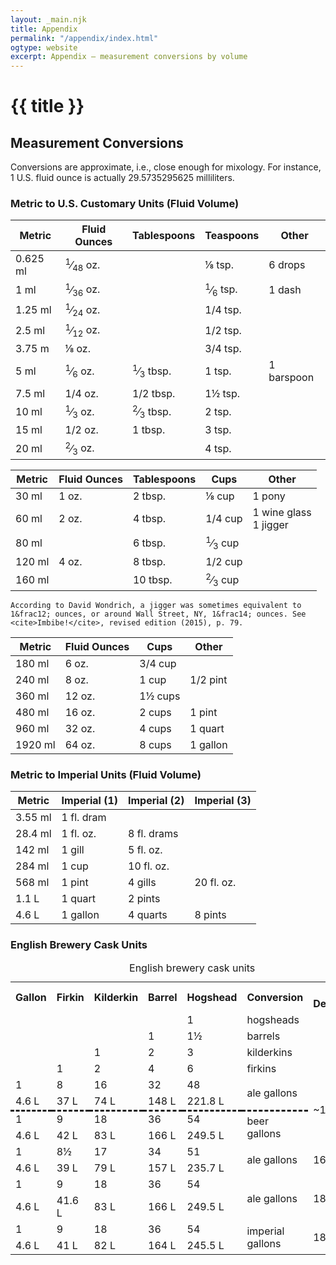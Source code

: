 ```yaml
---
layout: _main.njk
title: Appendix
permalink: "/appendix/index.html"
ogtype: website
excerpt: Appendix — measurement conversions by volume
---
```


<!-- markdownlint-disable MD025 -->
# {{ title }}
<!-- markdownlint-enable MD025 -->

## Measurement Conversions

Conversions are approximate, i.e., close enough for mixology. For instance, 1 U.S. fluid ounce is actually 29.5735295625 milliliters.

### Metric to U.S. Customary Units (Fluid Volume)

<stack-l id="measure-volume">

  | Metric   | Fluid Ounces   | Tablespoons | Teaspoons      | Other   |
  | -------- | -------------- | ------------| -------------- | ------- |
  | 0.625 ml | <span class="frac"><sup>1</sup>&frasl;<sub>48</sub></span> oz. || &frac18; tsp. | 6 drops |
  | 1 ml     | <span class="frac"><sup>1</sup>&frasl;<sub>36</sub></span> oz. || <span class="frac"><sup>1</sup>&frasl;<sub>6</sub></span> tsp. | 1 dash |
  | 1.25 ml  | <span class="frac"><sup>1</sup>&frasl;<sub>24</sub></span> oz. || 1/4 tsp. ||
  | 2.5 ml   | <span class="frac"><sup>1</sup>&frasl;<sub>12</sub></span> oz. || 1/2 tsp. ||
  | 3.75 m   | &frac18; oz.   |             | 3/4 tsp.       |         |
  | 5 ml     | <span class="frac"><sup>1</sup>&frasl;<sub>6</sub></span> oz. | <span class="frac"><sup>1</sup>&frasl;<sub>3</sub></span> tbsp. | 1 tsp. | 1 barspoon |
  | 7.5 ml   | 1/4 oz.        | 1/2 tbsp.   | 1&frac12; tsp. |         |
  | 10 ml    | <span class="frac"><sup>1</sup>&frasl;<sub>3</sub></span> oz. | <span class="frac"><sup>2</sup>&frasl;<sub>3</sub></span> tbsp. | 2 tsp. ||
  | 15 ml    | 1/2 oz.        | 1 tbsp.     | 3 tsp.         |         |
  | 20 ml    | <span class="frac"><sup>2</sup>&frasl;<sub>3</sub></span> oz. || 4 tsp. ||

  | Metric | Fluid Ounces   | Tablespoons | Cups           | Other  |
  | ------ | -------------- | ------------| -------------- | ------ |
  | 30 ml  | 1 oz.          | 2 tbsp.     | &frac18; cup   | 1 pony |
  | 60 ml  | 2 oz.          | 4 tbsp.     | 1/4 cup        | 1 wine glass<br /> 1 jigger |
  | 80 ml  |                | 6 tbsp. | <span class="frac"><sup>1</sup>&frasl;<sub>3</sub></span> cup ||
  | 120 ml | 4 oz.          | 8 tbsp.     | 1/2 cup        |        |
  | 160 ml |                | 10 tbsp. | <span class="frac"><sup>2</sup>&frasl;<sub>3</sub></span> cup ||

  <tiki-callout type="info">

    According to David Wondrich, a jigger was sometimes equivalent to 1&frac12; ounces, or around Wall Street, NY, 1&frac14; ounces. See <cite>Imbibe!</cite>, revised edition (2015), p. 79.
  </tiki-callout>

  | Metric  | Fluid Ounces   | Cups           | Other    |
  | ------- | -------------- | ---------------| -------- |
  | 180 ml  | 6 oz.          | 3/4 cup        |          |
  | 240 ml  | 8 oz.          | 1 cup          | 1/2 pint |
  | 360 ml  | 12 oz.         | 1&frac12; cups |          |
  | 480 ml  | 16 oz.         | 2 cups         | 1 pint   |
  | 960 ml  | 32 oz.         | 4 cups         | 1 quart  |
  | 1920 ml | 64 oz.         | 8 cups         | 1 gallon |

### Metric to Imperial Units (Fluid Volume)

  | Metric  | Imperial (1) | Imperial (2) | Imperial (3) |
  | ------- | ------------ | ------------ | ------------ |
  | 3.55 ml | 1 fl. dram   |              |              |
  | 28.4 ml | 1 fl. oz.    | 8 fl. drams  |              |
  | 142 ml  | 1 gill       | 5 fl. oz.    |              |
  | 284 ml  | 1 cup        | 10 fl. oz.   |              |
  | 568 ml  | 1 pint       | 4 gills      | 20 fl. oz.   |
  | 1.1 L   | 1 quart      | 2 pints      |              |
  | 4.6 L   | 1 gallon     | 4 quarts     | 8 pints      |

### English Brewery Cask Units

  <table>
    <caption>English brewery cask units</caption>
    <tbody>
      <tr>
        <th scope="col">Gallon</th>
        <th scope="col">Firkin</th>
        <th scope="col">Kilderkin</th>
        <th scope="col">Barrel</th>
        <th scope="col">Hogshead</th>
        <th scope="col">Conversion</th>
        <th scope="col">Year Designated</th>
      </tr>
      <tr>
        <td rowspan="4"></td>
        <td rowspan="3"></td>
        <td rowspan="2"></td>
        <td rowspan="1"></td>
        <td>1</td>
        <td scope="row" class="alignleft">hogsheads</td>
        <td rowspan="4"></td>
      </tr>
      <tr>
        <td>1</td>
        <td>1&frac12;</td>
        <td scope="row" class="td-with-border alignleft">barrels</td>
      </tr>
      <tr>
        <td>1</td>
        <td>2</td>
        <td>3</td>
        <td scope="row" class="td-with-border alignleft">kilderkins</td>
      </tr>
      <tr>
        <td>1</td>
        <td>2</td>
        <td>4</td>
        <td>6</td>
        <td scope="row" class="td-with-border alignleft">firkins</td>
      </tr>
      <tr class="row-divider">
        <td>1</td>
          <td>8</td>
          <td>16</td>
          <td>32</td>
          <td>48</td>
          <td rowspan="2" scope="row" class="alignleft">ale gallons</td>
          <td rowspan="4">~1454 C.E.</td>
          </tr>
        <tr>
          <td>4.6 L</td>
          <td>37 L</td>
          <td>74 L</td>
          <td>148 L</td>
          <td class="td-with-border">221.8 L</td></tr>
        <tr style="border-top-style:dashed">
          <td>1</td>
          <td>9</td>
          <td>18</td>
          <td>36</td>
          <td>54</td>
          <td rowspan="2" scope="row" class="td-with-border alignleft">beer gallons</td>
        </tr>
        <tr>
        <td>4.6 L</td>
        <td>42 L</td>
        <td>83 L</td>
        <td>166 L</td>
        <td class="td-with-border">249.5 L</td>
      </tr>
      <tr class="row-divider">
        <td>1</td>
        <td>8&frac12;</td>
        <td>17</td>
        <td>34</td>
        <td>51</td>
        <td rowspan="2" scope="row" class="alignleft">ale gallons</td>
        <td rowspan="2">1688 C.E.</td>
      </tr>
      <tr>
        <td>4.6 L</td>
        <td>39 L</td>
        <td>79 L</td>
        <td>157 L</td>
        <td class="td-with-border">235.7 L</td></tr>
      <tr class="row-divider">
        <td>1</td>
        <td>9</td>
        <td>18</td>
        <td>36</td>
        <td>54</td>
        <td rowspan="2" scope="row" class="alignleft">ale gallons</td>
        <td rowspan="2">1803 C.E.</td></tr>
      <tr>
        <td>4.6 L</td>
        <td>41.6 L</td>
        <td>83 L</td>
        <td>166 L</td>
        <td class="td-with-border">249.5 L</td>
      </tr>
        <tr class="row-divider">
        <td>1</td>
        <td>9</td>
        <td>18</td>
        <td>36</td>
        <td>54</td>
        <td rowspan="2" scope="row" class="alignleft">imperial gallons</td>
        <td rowspan="2">1824 C.E.</td></tr>
      <tr>
        <td>4.6 L</td>
        <td>41 L</td>
        <td>82 L</td>
        <td>164 L</td>
        <td class="td-with-border">245.5 L</td>
      </tr>
    </tbody>
  </table>

</stack-l>
